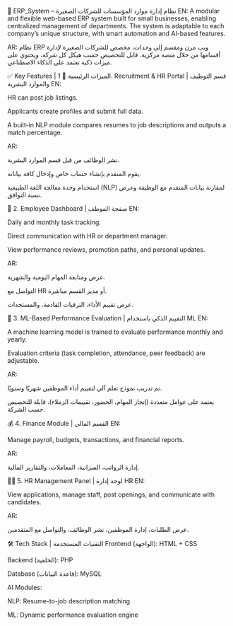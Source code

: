 🏢 ERP_System – نظام إدارة موارد المؤسسات للشركات الصغيرة
EN:
A modular and flexible web-based ERP system built for small businesses, enabling centralized management of departments. The system is adaptable to each company’s unique structure, with smart automation and AI-based features.

AR:
نظام ERP ويب مرن ومقسم إلى وحدات، مخصص للشركات الصغيرة لإدارة أقسامها من خلال منصة مركزية. قابل للتخصيص حسب هيكل كل شركة، ويحتوي على ميزات ذكية تعتمد على الذكاء الاصطناعي.

✅ Key Features | الميزات الرئيسية
📄 1. Recruitment & HR Portal | قسم التوظيف والموارد البشرية
EN:

HR can post job listings.

Applicants create profiles and submit full data.

A built-in NLP module compares resumes to job descriptions and outputs a match percentage.

AR:

نشر الوظائف من قبل قسم الموارد البشرية.

يقوم المتقدم بإنشاء حساب خاص وإدخال كافة بياناته.

استخدام وحدة معالجة اللغة الطبيعية (NLP) لمقارنة بيانات المتقدم مع الوظيفة وعرض نسبة التوافق.

👤 2. Employee Dashboard | صفحة الموظف
EN:

Daily and monthly task tracking.

Direct communication with HR or department manager.

View performance reviews, promotion paths, and personal updates.

AR:

عرض ومتابعة المهام اليومية والشهرية.

التواصل مع HR أو مدير القسم مباشرة.

عرض تقييم الأداء، الترقيات القادمة، والمستجدات.

🧠 3. ML-Based Performance Evaluation | التقييم الذكي باستخدام ML
EN:

A machine learning model is trained to evaluate performance monthly and yearly.

Evaluation criteria (task completion, attendance, peer feedback) are adjustable.

AR:

تم تدريب نموذج تعلم آلي لتقييم أداء الموظفين شهريًا وسنويًا.

يعتمد على عوامل متعددة (إنجاز المهام، الحضور، تقييمات الزملاء)، قابلة للتخصيص حسب الشركة.

💰 4. Finance Module | القسم المالي
EN:

Manage payroll, budgets, transactions, and financial reports.

AR:

إدارة الرواتب، الميزانية، المعاملات، والتقارير المالية.

🧑‍💼 5. HR Management Panel | لوحة إدارة HR
EN:

View applications, manage staff, post openings, and communicate with candidates.

AR:

عرض الطلبات، إدارة الموظفين، نشر الوظائف، والتواصل مع المتقدمين.

🛠️ Tech Stack | التقنيات المستخدمة
Frontend (الواجهة): HTML + CSS

Backend (الخلفية): PHP

Database (قاعدة البيانات): MySQL

AI Modules:

NLP: Resume-to-job description matching

ML: Dynamic performance evaluation engine


